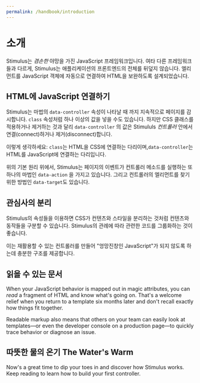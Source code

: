 ```yaml
---
permalink: /handbook/introduction
---
```


# 소개

<!-- Stimulus is a JavaScript framework with _modest_ ambitions. Unlike other frameworks, Stimulus doesn't take over your application's entire front-end. Rather, it's designed to augment your HTML by connecting elements to JavaScript objects automatically. -->

Stimulus는 _겸손한_ 야망을 가진 JavaScript 프레임워크입니다. 여타 다른 프레임워크들과 다르게, Stimulus는 애플리케이션의 프론트엔드의 전체를 뒤덮지 않습니다. 엘리먼트를 JavaScript 객체에 자동으로 연결하여 HTML을 보완하도록 설계되었습니다.

## HTML에 JavaScript 연결하기

<!-- Stimulus works by continuously monitoring the page, waiting for the magic `data-controller` attribute to appear. Like the `class` attribute, you can put more than one value inside it. But instead of applying or removing CSS class names, `data-controller` values connect and disconnect Stimulus _controllers_. -->

Stimulus는 마법의 `data-controller` 속성이 나타날 때 까지 지속적으로 페이지를 감시합니다. `class` 속성처럼 하나 이상의 값을 넣을 수도 있습니다. 하지만 CSS 클래스를 적용하거나 제거하는 것과 달리 `data-controller` 의 값은 Stimululs _컨트롤러_ 안에서 연결(connect)하거나 제거(disconnect)합니다.

<!-- Think of it like this: in the same way that `class` is a bridge connecting HTML to CSS, `data-controller` is a bridge from HTML to JavaScript. -->

이렇게 생각하세요: `class`는 HTML을 CSS에 연결하는 다리이며,`data-controller`는 HTML를 JavaScript에 연결하는 다리입니다.

<!-- On top of this foundation, Stimulus adds the magic `data-action` attribute, which describes how events on the page should trigger controller methods, and the magic `data-target` attribute, which gives you a handle for finding elements in the controller's scope. -->

위의 기본 원리 위에서, Stimulus는 페이지의 이벤트가 컨트롤러 메소드를 실행하는 또 하나의 마법인 `data-action` 을 가지고 있습니다. 그리고 컨트롤러의 엘리먼트를 찾기 위한 방법인 `data-target`도 있습니다.

## 관심사의 분리

<!-- Stimulus' magic attributes let you cleanly separate content from behavior in the same way you already separate content from presentation with CSS. Plus, Stimulus' conventions naturally encourage you to group related code by name. -->

Stimulus의 속성들을 이용하면 CSS가 컨텐츠와 스타일을 분리하는 것처럼 컨텐츠와 동작들을 구분할 수 있습니다. Stimulus의 관례에 따라 관련한 코드를 그룹화하는 것이 좋습니다.

<!-- This arrangement helps you build reusable, trait-like controllers, giving you just enough structure to keep your code from devolving into "JavaScript soup." -->

이는 재활용할 수 있는 컨트롤러를 만들어 "엉망진창인 JavaScript"가 되지 않도록 하는데 충분한 구조를 제공합니다.

## 읽을 수 있는 문서

When your JavaScript behavior is mapped out in magic attributes, you can _read_ a fragment of HTML and know what's going on. That's a welcome relief when you return to a template six months later and don't recall exactly how things fit together.

Readable markup also means that others on your team can easily look at templates—or even the developer console on a production page—to quickly trace behavior or diagnose an issue.

## 따뜻한 물의 온기 The Water's Warm

Now's a great time to dip your toes in and discover how Stimulus works. Keep reading to learn how to build your first controller.
